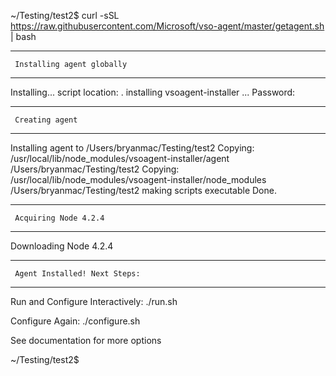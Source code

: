 ~/Testing/test2$ curl -sSL https://raw.githubusercontent.com/Microsoft/vso-agent/master/getagent.sh | bash

--------------------------------------
     Installing agent globally 
--------------------------------------

Installing...
script location: .
installing vsoagent-installer ...
Password:

--------------------------------------
     Creating agent 
--------------------------------------

Installing agent to /Users/bryanmac/Testing/test2
Copying:  /usr/local/lib/node_modules/vsoagent-installer/agent /Users/bryanmac/Testing/test2
Copying:  /usr/local/lib/node_modules/vsoagent-installer/node_modules /Users/bryanmac/Testing/test2
making scripts executable
Done.

--------------------------------------
     Acquiring Node 4.2.4 
--------------------------------------

Downloading Node 4.2.4

--------------------------------------
     Agent Installed! Next Steps: 
--------------------------------------

Run and Configure Interactively:
./run.sh

Configure Again:
./configure.sh

See documentation for more options

~/Testing/test2$
